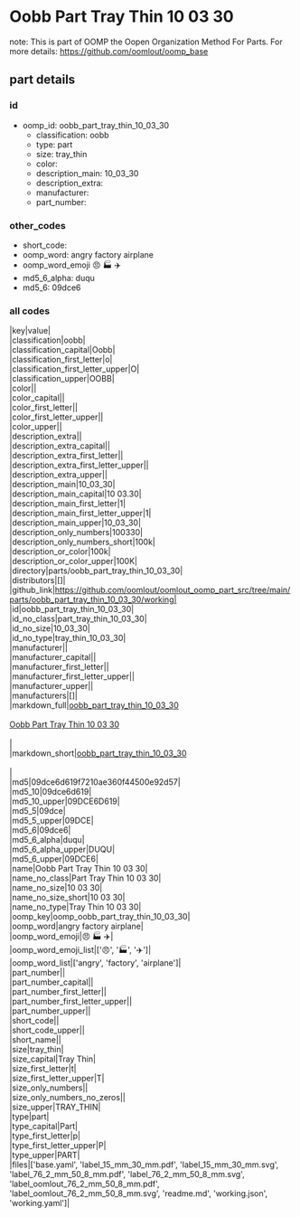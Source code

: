 # Oobb Part Tray Thin 10 03 30  

note: This is part of OOMP the Oopen Organization Method For Parts. For more details: https://github.com/oomlout/oomp_base

##  part details





### id
* oomp_id: oobb_part_tray_thin_10_03_30
  * classification: oobb
  * type: part
  * size: tray_thin
  * color: 
  * description_main: 10_03_30
  * description_extra: 
  * manufacturer: 
  * part_number: 

### other_codes
* short_code: 
* oomp_word: angry factory airplane
* oomp_word_emoji :angry: :factory: :airplane:
* md5_6_alpha: duqu
* md5_6: 09dce6

### all codes 
|key|value|  
|classification|oobb|  
|classification_capital|Oobb|  
|classification_first_letter|o|  
|classification_first_letter_upper|O|  
|classification_upper|OOBB|  
|color||  
|color_capital||  
|color_first_letter||  
|color_first_letter_upper||  
|color_upper||  
|description_extra||  
|description_extra_capital||  
|description_extra_first_letter||  
|description_extra_first_letter_upper||  
|description_extra_upper||  
|description_main|10_03_30|  
|description_main_capital|10 03.30|  
|description_main_first_letter|1|  
|description_main_first_letter_upper|1|  
|description_main_upper|10_03_30|  
|description_only_numbers|100330|  
|description_only_numbers_short|100k|  
|description_or_color|100k|  
|description_or_color_upper|100K|  
|directory|parts/oobb_part_tray_thin_10_03_30|  
|distributors|[]|  
|github_link|https://github.com/oomlout/oomlout_oomp_part_src/tree/main/parts/oobb_part_tray_thin_10_03_30/working|  
|id|oobb_part_tray_thin_10_03_30|  
|id_no_class|part_tray_thin_10_03_30|  
|id_no_size|10_03_30|  
|id_no_type|tray_thin_10_03_30|  
|manufacturer||  
|manufacturer_capital||  
|manufacturer_first_letter||  
|manufacturer_first_letter_upper||  
|manufacturer_upper||  
|manufacturers|[]|  
|markdown_full|[oobb_part_tray_thin_10_03_30](https://github.com/oomlout/oomlout_oomp_part_src/tree/main/parts/oobb_part_tray_thin_10_03_30/working)<br>[](https://github.com/oomlout/oomlout_oomp_part_src/tree/main/parts/oobb_part_tray_thin_10_03_30/working)<br>[Oobb Part Tray Thin 10 03 30](https://github.com/oomlout/oomlout_oomp_part_src/tree/main/parts/oobb_part_tray_thin_10_03_30/working)<br><br>|  
|markdown_short|[oobb_part_tray_thin_10_03_30](https://github.com/oomlout/oomlout_oomp_part_src/tree/main/parts/oobb_part_tray_thin_10_03_30/working)<br><br>|  
|md5|09dce6d619f7210ae360f44500e92d57|  
|md5_10|09dce6d619|  
|md5_10_upper|09DCE6D619|  
|md5_5|09dce|  
|md5_5_upper|09DCE|  
|md5_6|09dce6|  
|md5_6_alpha|duqu|  
|md5_6_alpha_upper|DUQU|  
|md5_6_upper|09DCE6|  
|name|Oobb Part Tray Thin 10 03 30|  
|name_no_class|Part Tray Thin 10 03 30|  
|name_no_size|10 03 30|  
|name_no_size_short|10 03 30|  
|name_no_type|Tray Thin 10 03 30|  
|oomp_key|oomp_oobb_part_tray_thin_10_03_30|  
|oomp_word|angry factory airplane|  
|oomp_word_emoji|:angry: :factory: :airplane:|  
|oomp_word_emoji_list|[':angry:', ':factory:', ':airplane:']|  
|oomp_word_list|['angry', 'factory', 'airplane']|  
|part_number||  
|part_number_capital||  
|part_number_first_letter||  
|part_number_first_letter_upper||  
|part_number_upper||  
|short_code||  
|short_code_upper||  
|short_name||  
|size|tray_thin|  
|size_capital|Tray Thin|  
|size_first_letter|t|  
|size_first_letter_upper|T|  
|size_only_numbers||  
|size_only_numbers_no_zeros||  
|size_upper|TRAY_THIN|  
|type|part|  
|type_capital|Part|  
|type_first_letter|p|  
|type_first_letter_upper|P|  
|type_upper|PART|  
|files|['base.yaml', 'label_15_mm_30_mm.pdf', 'label_15_mm_30_mm.svg', 'label_76_2_mm_50_8_mm.pdf', 'label_76_2_mm_50_8_mm.svg', 'label_oomlout_76_2_mm_50_8_mm.pdf', 'label_oomlout_76_2_mm_50_8_mm.svg', 'readme.md', 'working.json', 'working.yaml']|  
